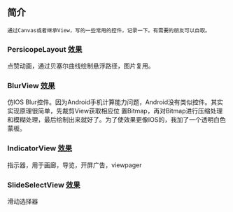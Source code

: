## 简介
    通过Canvas或者继承View，写的一些常用的控件，记录一下。有需要的朋友可以自取。

###  PersicopeLayout [效果](https://aicode-pan.oss-cn-beijing.aliyuncs.com/video/1592570155492374.mp4)
点赞动画，通过贝塞尔曲线绘制悬浮路径，图片复用。
<br/>

### BlurView [效果](https://aicode-pan.oss-cn-beijing.aliyuncs.com/video/20200620110203.MP4)
仿IOS Blur控件。因为Android手机计算能力问题，Android没有类似控件。其实实现原理很简单，先裁剪View获取相应位
置Bitmap，再对Bitmap进行压缩处理和模糊处理，最后绘制出来就好了。为了使效果更像IOS的，我加了一个透明白色蒙板。
<br/>

### IndicatorView [效果](https://aicode-pan.oss-cn-beijing.aliyuncs.com/video/1592570074332320.mp4)
指示器，用于画廊，导览，开屏广告，viewpager
<br/>

### SlideSelectView [效果](https://aicode-pan.oss-cn-beijing.aliyuncs.com/video/1592570074324749.mp4)
滑动选择器
<br/>